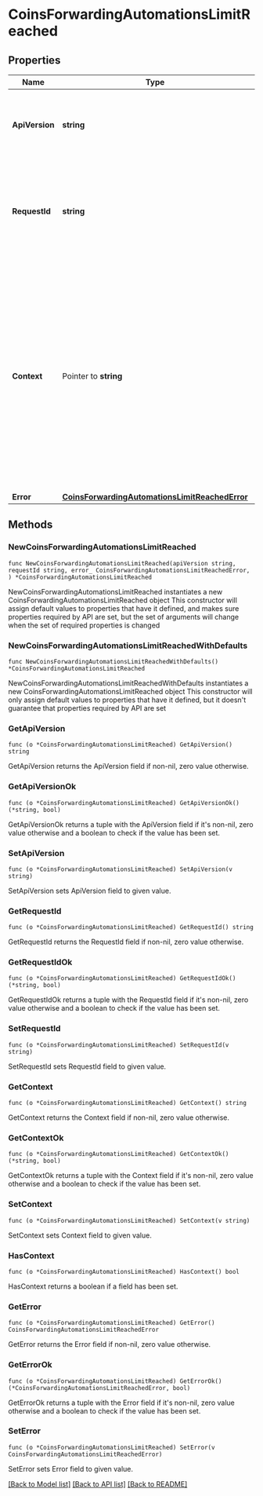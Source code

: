 # CoinsForwardingAutomationsLimitReached

## Properties

Name | Type | Description | Notes
------------ | ------------- | ------------- | -------------
**ApiVersion** | **string** | Specifies the version of the API that incorporates this endpoint. | 
**RequestId** | **string** | Defines the ID of the request. The &#x60;requestId&#x60; is generated by Crypto APIs and it&#39;s unique for every request. | 
**Context** | Pointer to **string** | In batch situations the user can use the context to correlate responses with requests. This property is present regardless of whether the response was successful or returned as an error. &#x60;context&#x60; is specified by the user. | [optional] 
**Error** | [**CoinsForwardingAutomationsLimitReachedError**](CoinsForwardingAutomationsLimitReachedError.md) |  | 

## Methods

### NewCoinsForwardingAutomationsLimitReached

`func NewCoinsForwardingAutomationsLimitReached(apiVersion string, requestId string, error_ CoinsForwardingAutomationsLimitReachedError, ) *CoinsForwardingAutomationsLimitReached`

NewCoinsForwardingAutomationsLimitReached instantiates a new CoinsForwardingAutomationsLimitReached object
This constructor will assign default values to properties that have it defined,
and makes sure properties required by API are set, but the set of arguments
will change when the set of required properties is changed

### NewCoinsForwardingAutomationsLimitReachedWithDefaults

`func NewCoinsForwardingAutomationsLimitReachedWithDefaults() *CoinsForwardingAutomationsLimitReached`

NewCoinsForwardingAutomationsLimitReachedWithDefaults instantiates a new CoinsForwardingAutomationsLimitReached object
This constructor will only assign default values to properties that have it defined,
but it doesn't guarantee that properties required by API are set

### GetApiVersion

`func (o *CoinsForwardingAutomationsLimitReached) GetApiVersion() string`

GetApiVersion returns the ApiVersion field if non-nil, zero value otherwise.

### GetApiVersionOk

`func (o *CoinsForwardingAutomationsLimitReached) GetApiVersionOk() (*string, bool)`

GetApiVersionOk returns a tuple with the ApiVersion field if it's non-nil, zero value otherwise
and a boolean to check if the value has been set.

### SetApiVersion

`func (o *CoinsForwardingAutomationsLimitReached) SetApiVersion(v string)`

SetApiVersion sets ApiVersion field to given value.


### GetRequestId

`func (o *CoinsForwardingAutomationsLimitReached) GetRequestId() string`

GetRequestId returns the RequestId field if non-nil, zero value otherwise.

### GetRequestIdOk

`func (o *CoinsForwardingAutomationsLimitReached) GetRequestIdOk() (*string, bool)`

GetRequestIdOk returns a tuple with the RequestId field if it's non-nil, zero value otherwise
and a boolean to check if the value has been set.

### SetRequestId

`func (o *CoinsForwardingAutomationsLimitReached) SetRequestId(v string)`

SetRequestId sets RequestId field to given value.


### GetContext

`func (o *CoinsForwardingAutomationsLimitReached) GetContext() string`

GetContext returns the Context field if non-nil, zero value otherwise.

### GetContextOk

`func (o *CoinsForwardingAutomationsLimitReached) GetContextOk() (*string, bool)`

GetContextOk returns a tuple with the Context field if it's non-nil, zero value otherwise
and a boolean to check if the value has been set.

### SetContext

`func (o *CoinsForwardingAutomationsLimitReached) SetContext(v string)`

SetContext sets Context field to given value.

### HasContext

`func (o *CoinsForwardingAutomationsLimitReached) HasContext() bool`

HasContext returns a boolean if a field has been set.

### GetError

`func (o *CoinsForwardingAutomationsLimitReached) GetError() CoinsForwardingAutomationsLimitReachedError`

GetError returns the Error field if non-nil, zero value otherwise.

### GetErrorOk

`func (o *CoinsForwardingAutomationsLimitReached) GetErrorOk() (*CoinsForwardingAutomationsLimitReachedError, bool)`

GetErrorOk returns a tuple with the Error field if it's non-nil, zero value otherwise
and a boolean to check if the value has been set.

### SetError

`func (o *CoinsForwardingAutomationsLimitReached) SetError(v CoinsForwardingAutomationsLimitReachedError)`

SetError sets Error field to given value.



[[Back to Model list]](../README.md#documentation-for-models) [[Back to API list]](../README.md#documentation-for-api-endpoints) [[Back to README]](../README.md)


